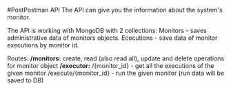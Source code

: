 #PostPostman API
The API can give you the information about the system's monitor.

The API is working with MongoDB with 2 collections:
Monitors - saves administrative data of monitors objects.
Ececutions - save data of monitor executions by monitor id.

Routes:
**/monitors:**
create, read (also read all), update and delete operations for monitor object
**/executor:**
/{monitor_id} - get all the executions of the given monitor
/execute/{monitor_id} - run the given monitor (run data will be saved to DB)